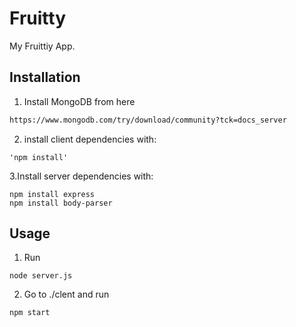 # Fruitty

My Fruittiy App.

## Installation

1. Install MongoDB from here
```bash
https://www.mongodb.com/try/download/community?tck=docs_server
```
2. install client dependencies with:
```
'npm install'
```
3.Install server dependencies with:
```
npm install express
npm install body-parser
```
## Usage
1. Run
```
node server.js
```
2. Go to ./clent and run
```
npm start
```



